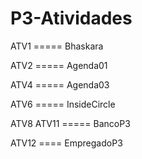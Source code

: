 # P3-Atividades
ATV1       ===== Bhaskara

ATV2       ===== Agenda01

ATV4       ===== Agenda03

ATV6       ===== InsideCircle 

ATV8 ATV11 =====  BancoP3

ATV12      ==== EmpregadoP3
